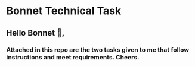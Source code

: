 # Bonnet Technical Task

<h2 >Hello Bonnet 👋, </h2>
<h3 >Attached in this repo are the two tasks given to me that follow instructions and meet requirements. Cheers.</h3>
